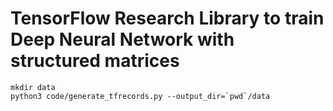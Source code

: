 # TensorFlow Research Library to train Deep Neural Network with structured matrices


```
mkdir data
python3 code/generate_tfrecords.py --output_dir=`pwd`/data
```
